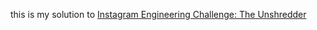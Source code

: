 this is my solution to [Instagram Engineering Challenge: The Unshredder](https://engineering.instagram.com/instagram-engineering-challenge-the-unshredder-7ef3f7323ab1)
